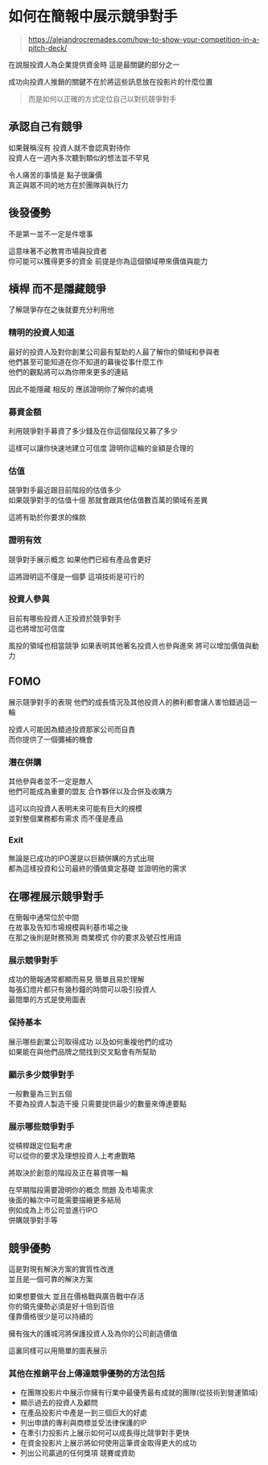 # 如何在簡報中展示競爭對手

> https://alejandrocremades.com/how-to-show-your-competition-in-a-pitch-deck/

在說服投資人為企業提供資金時 這是最關鍵的部分之一

成功向投資人推銷的關鍵不在於將這些訊息放在投影片的什麼位置 
> 而是如何以正確的方式定位自己以對抗競爭對手

## 承認自己有競爭

如果聲稱沒有 投資人就不會認真對待你  
投資人在一週內多次聽到類似的想法並不罕見

令人痛苦的事情是 點子很廉價  
真正與眾不同的地方在於團隊與執行力

## 後發優勢

不是第一並不一定是件壞事

這意味著不必教育市場與投資者  
你可能可以獲得更多的資金 前提是你為這個領域帶來價值與能力

## 槓桿 而不是隱藏競爭

了解競爭存在之後就要充分利用他

### 精明的投資人知道

最好的投資人及對你創業公司最有幫助的人最了解你的領域和參與者  
他們甚至可能知道在你不知道的幕後從事什麼工作  
他們的觀點將可以為你帶來更多的連結

因此不能隱藏 相反的 應該證明你了解你的處境

### 募資金額

利用競爭對手募資了多少錢及在你這個階段又募了多少

這樣可以讓你快速地建立可信度 證明你這輪的金額是合理的

### 估值

競爭對手最近跟目前階段的估值多少  
如果競爭對手的估值十億 那就會跟其他估值數百萬的領域有差異

這將有助於你要求的條款

### 證明有效

競爭對手展示概念 如果他們已經有產品會更好

這將證明這不僅是一個夢 這項技術是可行的

### 投資人參與

目前有哪些投資人正投資於競爭對手  
這也將增加可信度

風投的領域也相當競爭 
如果表明其他著名投資人也參與進來 將可以增加價值與動力

## FOMO

展示競爭對手的表現 他們的成長情況及其他投資人的勝利都會讓人害怕錯過這一輪

投資人可能因為錯過投資那家公司而自責  
而你提供了一個彌補的機會

### 潛在併購

其他參與者並不一定是敵人  
他們可能成為重要的盟友 合作夥伴以及合併及收購方

這可以向投資人表明未來可能有巨大的規模  
並對整個業務都有需求 而不僅是產品

### Exit

無論是已成功的IPO還是以巨額併購的方式出現  
都為這樣投資和公司最終的價值奠定基礎 並證明他的需求

## 在哪裡展示競爭對手

在簡報中通常位於中間  
在故事及告知市場規模與利基市場之後  
在那之後則是財務預測 商業模式 你的要求及號召性用語

### 展示競爭對手

成功的簡報通常都顯而易見 簡單且易於理解  
每張幻燈片都只有幾秒鐘的時間可以吸引投資人  
最間單的方式是使用圖表

### 保持基本

展示哪些創業公司取得成功 以及如何重複他們的成功  
如果能在與他們品牌之間找到交叉點會有所幫助

### 顯示多少競爭對手

一般數量為三到五個  
不要為投資人製造干擾 只需要提供最少的數量來傳達要點

### 展示哪些競爭對手

從槓桿跟定位點考慮  
可以從你的要求及理想投資人上考慮戰略

將取決於創意的階段及正在募資哪一輪

在早期階段需要證明你的概念 問題 及市場需求  
後面的輪次中可能需要描繪更多結局  
例如成為上市公司並進行IPO  
併購競爭對手等

## 競爭優勢

這是對現有解決方案的實質性改進  
並且是一個可靠的解決方案

如果想要做大 並且在價格戰與廣告戰中存活  
你的領先優勢必須是好十倍到百倍  
僅靠價格很少是可以持續的

擁有強大的護城河將保護投資人及為你的公司創造價值

這裏同樣可以用簡單的圖表展示

### 其他在推銷平台上傳達競爭優勢的方法包括

- 在團隊投影片中展示你擁有行業中最優秀最有成就的團隊(從技術到營運領域)
- 顯示過去的投資人及顧問
- 在產品投影片中產是一到三個巨大的好處
- 列出申請的專利與商標並受法律保護的IP
- 在牽引力投影片上展示如何可以成長得比競爭對手更快
- 在資金投影片上展示將如何使用這筆資金取得更大的成功
- 列出公司贏過的任何獎項 競賽或資助
